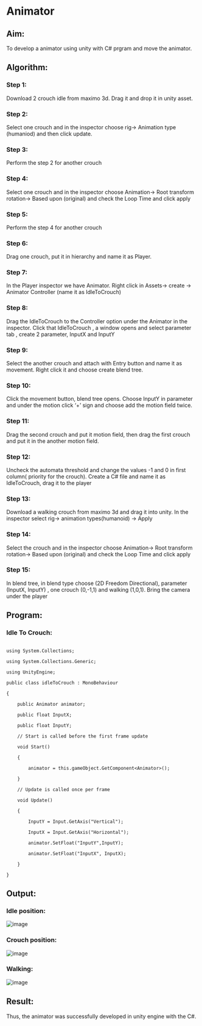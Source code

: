 # Animator

## Aim:

To develop a animator using unity with C# prgram and move the animator.

## Algorithm:

### Step 1: 

Download 2 crouch idle from maximo 3d. Drag it and drop it in unity asset.

### Step 2:

Select one crouch and in the inspector choose rig-> Animation type (humaniod) and then click update.

### Step 3:

Perform the step 2 for another crouch

### Step 4:

Select one crouch and in the inspector choose Animation-> Root transform rotation-> Based upon (original)  and check the Loop Time and click apply

### Step 5:

Perform the step 4 for another crouch

### Step 6:

Drag one crouch, put it in hierarchy and name it as Player.

### Step 7:

In the Player inspector we have Animator. Right click in Assets-> create -> Animator Controller (name it as IdleToCrouch)

### Step 8:

Drag the IdleToCrouch to the Controller option under the Animator in the inspector. Click that IdleToCrouch , a window opens and select parameter tab , create 2 parameter, InputX and InputY

### Step 9:

Select the another crouch and attach with Entry button and name it as movement. Right click it and choose create blend tree.

### Step 10:

Click the movement button, blend tree opens. Choose InputY in parameter and under the motion click ‘+’ sign and choose add the motion field twice.

### Step 11:

Drag the second crouch and put it motion field, then drag the first crouch and put it in the another motion field.

### Step 12:

Uncheck the automata threshold and change the values -1 and 0 in first column( priority for the crouch). Create a C# file and name it as IdleToCrouch, drag it to the player

### Step 13:

Download a walking crouch from maximo 3d and drag it into unity. In the inspector select rig-> animation types(humanoid) -> Apply

### Step 14: 

Select the crouch and in the inspector choose Animation-> Root transform rotation-> Based upon (original)  and check the Loop Time and click apply

### Step 15: 

In blend tree, in blend type choose (2D Freedom Directional), parameter (InputX, InputY) , one crouch (0,-1,1) and walking (1,0,1). Bring the camera under the player 

## Program:

### Idle To Crouch:

```

using System.Collections;

using System.Collections.Generic;

using UnityEngine;

public class idleToCrouch : MonoBehaviour

{

    public Animator animator;

    public float InputX;

    public float InputY;

    // Start is called before the first frame update

    void Start()

    {

        animator = this.gameObject.GetComponent<Animator>();

    }

    // Update is called once per frame

    void Update()

    {

        InputY = Input.GetAxis("Vertical");

        InputX = Input.GetAxis("Horizontal");

        animator.SetFloat("InputY",InputY);

        animator.SetFloat("InputX", InputX);

    }

}

```

## Output:

### Idle position:

![image](https://user-images.githubusercontent.com/94164665/174709883-41879c23-065d-428d-8ec5-25730f52ec52.png)

### Crouch position:

![image](https://user-images.githubusercontent.com/94164665/174709909-41bc4524-7a1c-4200-b23c-11501966dca2.png)

### Walking:

![image](https://user-images.githubusercontent.com/94164665/174709959-e3562451-ec9e-4bb2-b606-bc71ab344283.png)

## Result:

Thus, the animator was successfully developed in unity engine with the C#.
